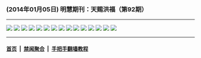 ### (2014年01月05日) 明慧期刊：天赐洪福（第92期）

---

<img src="http://qikan.minghui.org/mhqkpage/qikanimage/2014/01/04/tchf-92-2in1-read-online1.png"/> 

<img src="http://qikan.minghui.org/mhqkpage/qikanimage/2014/01/04/tchf-92-2in1-read-online2.png"/> 

<img src="http://qikan.minghui.org/mhqkpage/qikanimage/2014/01/04/tchf-92-2in1-read-online3.png"/> 

<img src="http://qikan.minghui.org/mhqkpage/qikanimage/2014/01/04/tchf-92-2in1-read-online4.png"/> 

<img src="http://qikan.minghui.org/mhqkpage/qikanimage/2014/01/04/tchf-92-2in1-read-online5.png"/> 

<img src="http://qikan.minghui.org/mhqkpage/qikanimage/2014/01/04/tchf-92-2in1-read-online6.png"/> 

<img src="http://qikan.minghui.org/mhqkpage/qikanimage/2014/01/04/tchf-92-2in1-read-online7.png"/> 

<img src="http://qikan.minghui.org/mhqkpage/qikanimage/2014/01/04/tchf-92-2in1-read-online8.png"/> 

<img src="http://qikan.minghui.org/mhqkpage/qikanimage/2014/01/04/tchf-92-2in1-read-online9.png"/> 

<img src="http://qikan.minghui.org/mhqkpage/qikanimage/2014/01/04/tchf-92-2in1-read-online10.png"/> 

<img src="http://qikan.minghui.org/mhqkpage/qikanimage/2014/01/04/tchf-92-2in1-read-online11.png"/> 

<img src="http://qikan.minghui.org/mhqkpage/qikanimage/2014/01/04/tchf-92-2in1-read-online12.png"/> 

<img src="http://qikan.minghui.org/mhqkpage/qikanimage/2014/01/04/tchf-92-2in1-read-online13.png"/> 

<img src="http://qikan.minghui.org/mhqkpage/qikanimage/2014/01/04/tchf-92-2in1-read-online14.png"/> 

<img src="http://qikan.minghui.org/mhqkpage/qikanimage/2014/01/04/tchf-92-2in1-read-online15.png"/> 



---

#### [首页](../../../..) &nbsp;|&nbsp; [禁闻聚合](https://github.com/gfw-breaker/banned-news) &nbsp;|&nbsp; [手把手翻墙教程](https://github.com/gfw-breaker/guides) 